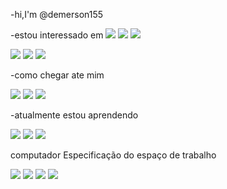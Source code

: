 -hi,I'm @demerson155


-estou interessado em
![](https://img.shields.io/badge/Facebook_Gaming-005FED?style=for-the-badge&logo=facebook-gaming&logoColor=white)
![](https://img.shields.io/badge/Netflix-E50914?style=for-the-badge&logo=netflix&logoColor=white)
![](https://img.shields.io/badge/Twitch-9146FF?style=for-the-badge&logo=twitch&logoColor=white)

![](https://img.shields.io/badge/YouTube-FF0000?style=for-the-badge&logo=youtube&logoColor=white)
![](https://img.shields.io/badge/Amazon%20Prime-00A8E1?style=for-the-badge&logo=netflix&logoColor=white)
![](https://img.shields.io/badge/YouTube_Gaming-FF0000?style=for-the-badge&logo=youtube-gaming&logoColor=white)

-como chegar ate mim

![](https://img.shields.io/badge/Gmail-D14836?style=for-the-badge&logo=gmail&logoColor=white)
![](https://img.shields.io/badge/Messenger-00B2FF?style=for-the-badge&logo=messenger&logoColor=white)
![](https://img.shields.io/badge/WhatsApp-25D366?style=for-the-badge&logo=whatsapp&logoColor=white)

-atualmente estou aprendendo 

![](https://img.shields.io/badge/Java-ED8B00?style=for-the-badge&logo=java&logoColor=white)
![](https://img.shields.io/badge/JavaScript-323330?style=for-the-badge&logo=javascript&logoColor=F7DF1E)
![](https://img.shields.io/badge/GitHub-100000?style=for-the-badge&logo=github&logoColor=white)

computador Especificação do espaço de trabalho

![](https://img.shields.io/badge/xiaomi%20laptop-FF6900?style=for-the-badge&logo=xiaomi&logoColor=white)
![](https://img.shields.io/badge/Windows%20ASUS_Zenbook_3-0078D6?style=for-the-badge&logo=windows&logoColor=white)
![](ttps://img.shields.io/badge/samsung%20laptop-1428A0?style=for-the-badge&logo=Samsung&logoColor=white)
![](https://img.shields.io/badge/dell-XPS%201%20-007DB8?style=for-the-badge&logo=dell&logoColor=white)

